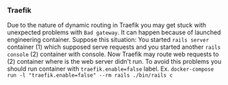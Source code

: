 ### Traefik

Due to the nature of dynamic routing in Traefik you may get stuck with unexpected
problems with `Bad gateway`. It can happen because of launched engineering container.
Suppose this situation: You started `rails server` container (1) which supposed serve requests
and you started another `rails console` (2) container with console. Now Traefik may route web
requests to (2) container where is the web server didn't run. To avoid this problems
you should run container with `traefik.enable=false` label.
Ex. `docker-compose run -l "traefik.enable=false" --rm rails ./bin/rails c`
